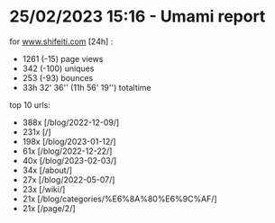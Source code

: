 # 25/02/2023 15:16 - Umami report
for www.shifeiti.com [24h] :

 - 1261 (-15) page views
 - 342 (-100) uniques
 - 253 (-93) bounces
 - 33h 32' 36'' (11h 56' 19'') totaltime


top 10 urls:
 - 388x [/blog/2022-12-09/]
 - 231x [/]
 - 198x [/blog/2023-01-12/]
 - 61x [/blog/2022-12-22/]
 - 40x [/blog/2023-02-03/]
 - 34x [/about/]
 - 27x [/blog/2022-05-07/]
 - 23x [/wiki/]
 - 21x [/blog/categories/%E6%8A%80%E6%9C%AF/]
 - 21x [/page/2/]


